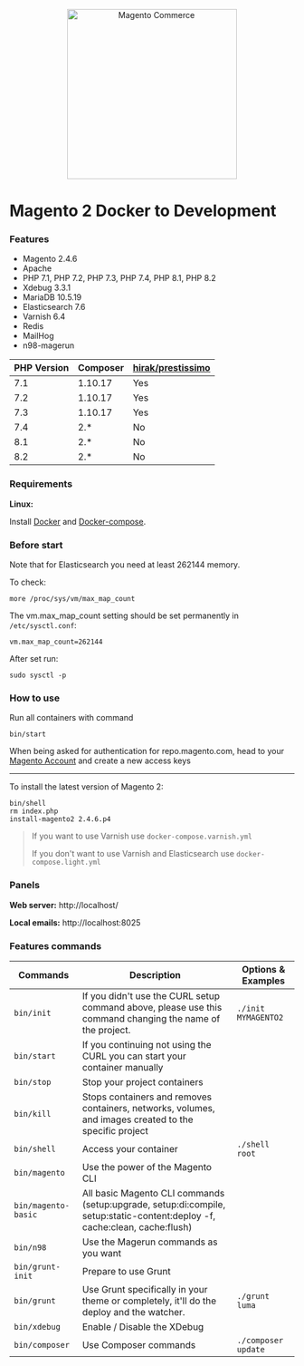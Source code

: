 <p align="center">
    <img src="https://static.magento.com/sites/all/themes/magento/logo.svg" width="300px" alt="Magento Commerce" />
</p>

#  Magento 2 Docker to Development

### Features

- Magento 2.4.6
- Apache
- PHP 7.1, PHP 7.2, PHP 7.3, PHP 7.4, PHP 8.1, PHP 8.2
- Xdebug 3.3.1
- MariaDB 10.5.19
- Elasticsearch 7.6
- Varnish 6.4
- Redis
- MailHog
- n98-magerun

| PHP Version | Composer  | [hirak/prestissimo](https://github.com/hirak/prestissimo) |
|-------------|---|---|
| 7.1         |1.10.17|Yes|
| 7.2         |1.10.17|Yes|
| 7.3         |1.10.17|Yes|
| 7.4         |2.*|No|
| 8.1         |2.*|No|
| 8.2         |2.*|No|

### Requirements

**Linux:**

Install [Docker](https://docs.docker.com/engine/installation/linux/docker-ce/ubuntu/) and [Docker-compose](https://docs.docker.com/compose/install/#install-compose).


### Before start
Note that for Elasticsearch you need at least 262144 memory. 

To check:
```
more /proc/sys/vm/max_map_count
```

The vm.max_map_count setting should be set permanently in `/etc/sysctl.conf`:
```
vm.max_map_count=262144
```
After set run:
```
sudo sysctl -p
```

### How to use
Run all containers with command

```
bin/start
```
When being asked for authentication for repo.magento.com,
head to your [Magento Account](https://marketplace.magento.com/customer/accessKeys/) and create a new access keys

---
To install the latest version of Magento 2:

```
bin/shell
rm index.php
install-magento2 2.4.6.p4
```

> If you want to use Varnish use `docker-compose.varnish.yml`
>
> If you don't want to use Varnish and Elasticsearch use `docker-compose.light.yml`

### Panels

**Web server:** http://localhost/

**Local emails:** http://localhost:8025

### Features commands

| Commands  | Description  | Options & Examples |
|---|---|---|
| `bin/init`  | If you didn't use the CURL setup command above, please use this command changing the name of the project.  | `./init MYMAGENTO2` |
| `bin/start`  | If you continuing not using the CURL you can start your container manually  | |
| `bin/stop`  | Stop your project containers  | |
| `bin/kill`  | Stops containers and removes containers, networks, volumes, and images created to the specific project  | |
| `bin/shell`  | Access your container  | `./shell root` | |
| `bin/magento`  | Use the power of the Magento CLI  | |
| `bin/magento-basic`  | All basic Magento CLI commands (setup:upgrade, setup:di:compile, setup:static-content:deploy -f, cache:clean, cache:flush)  | |
| `bin/n98`  | Use the Magerun commands as you want | |
| `bin/grunt-init`  | Prepare to use Grunt  | |
| `bin/grunt`  | Use Grunt specifically in your theme or completely, it'll do the deploy and the watcher.  | `./grunt luma` |
| `bin/xdebug`  |  Enable / Disable the XDebug | |
| `bin/composer`  |  Use Composer commands | `./composer update` |
